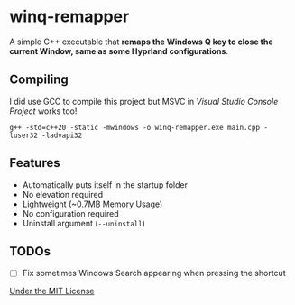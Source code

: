 # winq-remapper
A simple C++ executable that **remaps the Windows Q key to close the current Window, same as some Hyprland configurations**.

## Compiling
I did use GCC to compile this project but MSVC in *Visual Studio Console Project* works too!
```
g++ -std=c++20 -static -mwindows -o winq-remapper.exe main.cpp -luser32 -ladvapi32
```

## Features
- Automatically puts itself in the startup folder
- No elevation required
- Lightweight (~0.7MB Memory Usage)
- No configuration required
- Uninstall argument (`--uninstall`)

## TODOs
- [ ] Fix sometimes Windows Search appearing when pressing the shortcut

[Under the MIT License](LICENSE)